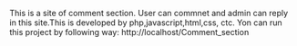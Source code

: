 This is a site of comment section. User can commnet and admin can reply in this site.This is developed by php,javascript,html,css, ctc.
Yon can run this project by following way:
http://localhost/Comment_section
